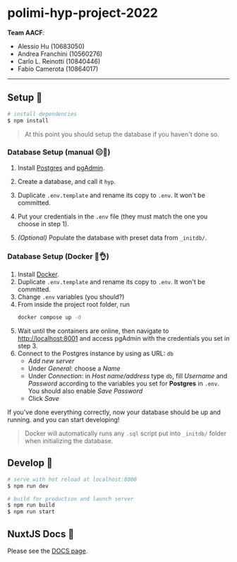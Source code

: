 # polimi-hyp-project-2022

**Team AACF**:

-   Alessio Hu (10683050)
-   Andrea Franchini (10560276)
-   Carlo L. Reinotti (10840446)
-   Fabio Camerota (10864017)

<hr />

## Setup 🔨

```bash
# install dependencies
$ npm install
```

> At this point you should setup the database if you haven't done so.

### Database Setup (manual 😑🙅)

1. Install [Postgres](https://www.postgresql.org/download/) and [pgAdmin](https://www.pgadmin.org/).
2. Create a database, and call it `hyp`.

3. Duplicate `.env.template` and rename its copy to `.env`. It won't be committed.
4. Put your credentials in the `.env` file (they must match the one you choose in step 1).
5. _(Optional)_ Populate the database with preset data from `_initdb/`.

### Database Setup (Docker 🐋👌)

1. Install [Docker](https://docs.docker.com/get-docker/).
2. Duplicate `.env.template` and rename its copy to `.env`. It won't be committed.
3. Change `.env` variables (you should?)
4. From inside the project root folder, run
    ```bash
    docker compose up -d
    ```
5. Wait until the containers are online, then navigate to [http://localhost:8001](http://localhost:8001) and access pgAdmin with the credentials you set in step 3.
6. Connect to the Postgres instance by using as URL: `db`
    - _Add new server_
    - Under _General_: choose a _Name_
    - Under _Connection_: in _Host name/address_ type `db`, fill _Username_ and _Password_ according to the variables you set for **Postgres** in `.env`. You should also enable _Save Password_
    - Click _Save_

If you've done everything correctly, now your database should be up and running. and you can start developing!

> Docker will automatically runs any `.sql` script put into `_initdb/` folder when initializing the database.

## Develop 🚧

```bash
# serve with hot reload at localhost:8000
$ npm run dev

# build for production and launch server
$ npm run build
$ npm run start
```

## NuxtJS Docs 📗

Please see the [DOCS page](./DOCS.md).
